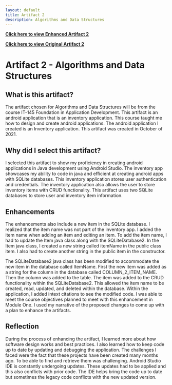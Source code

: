 ```yaml
---
layout: default
title: Artifact 2
description: Algorithms and Data Structures
---
```


[**Click here to view Enhanced Artifact 2**](https://github.com/Matt87c/Matt87c.github.io/tree/main/Artifacts/artifact2/InventoryApp)

[**Click here to view Original Artifact 2**](https://github.com/Matt87c/Matt87c.github.io/tree/main/Artifacts/originalArtifact2)

# Artifact 2 - Algorithms and Data Structures
## What is this artifact?
The artifact chosen for Algorithms and Data Structures will be from the course IT-145 Foundation in Application Development. This artifact is an android application that is an inventory application. This course taught me how to design and create android applications.  The android application I created is an Inventory application.  This artifact was created in October of 2021.

## Why did I select this artifact?
I selected this artifact to show my proficiency in creating android applications in Java development using Android Studio.  The inventory app showcases my ability to code in java and efficient at creating android apps with SQLite databases.  This inventory application stores user authentication and credentials. The inventory application also allows the user to store inventory items with CRUD functionality. This artifact uses two SQLite databases to store user and inventory item information. 

## Enhancements
The enhancements also include a new item in the SQLite database.  I realized that the item name was not part of the inventory app.  I added the item name when adding an item and editing an item.  To add the item name, I had to update the Item java class along with the SQLiteDatabase2.  In the Item java class, I created a new string called itemName in the public class item. I also had to create another string in the public item in the constructor.    

The SQLiteDatabase2 java class has been modified to accommodate the new item in the database called ItemName.  First the new item was added as a string for the column in the database called COLUMN_2_ITEM_NAME.  Then the column was added to the table.  The item was added to the CRUD functionality within the SQLiteDatabase2.  This allowed the item name to be created, read, updated, and deleted within the database.  Within the application, I added intext citations to see the modified code.
I was able to meet the course objectives planned to meet with this enhancement in Module One.  I used my narrative of the proposed changes to come up with a plan to enhance the artifacts.  

## Reflection
During the process of enhancing the artifact, I learned more about how software design works and best practices.  I also learned how to keep code up to date by updating and debugging the application.  The challenges I faced were the fact that these projects have been created many months ago.  To be able to find and retrieve them was challenging.  Android Studio IDE is constantly undergoing updates.  These updates had to be applied and this also conflicts with prior code.  The IDE helps bring the code up to date but sometimes the legacy code conflicts with the new updated version. 
